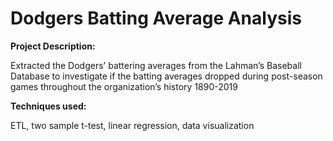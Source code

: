 # Dodgers Batting Average Analysis

**Project Description:**

Extracted the Dodgers’ battering averages from the Lahman’s Baseball Database to investigate if the batting averages dropped during post-season games throughout the organization’s history 1890-2019

**Techniques used:**

ETL, two sample t-test, linear regression, data visualization
